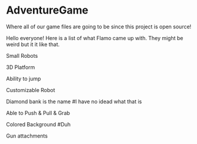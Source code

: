 AdventureGame
=============

Where all of our game files are going to be since this project is open source!

Hello everyone! Here is a list of what Flamo came up with. They might be weird but it it like that.

Small Robots 

3D Platform

Ability to jump

Customizable Robot

Diamond bank is the name #I have no idead what that is 

Able to Push & Pull & Grab 

Colored Background #Duh

Gun attachments

